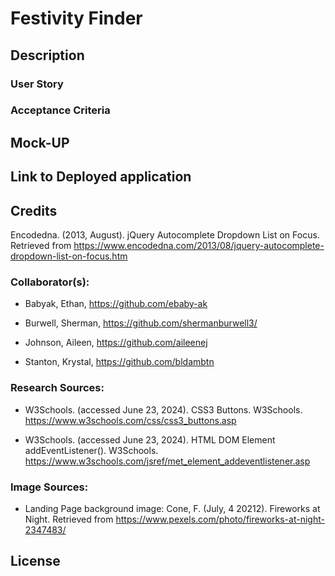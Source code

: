 # Festivity Finder

## Description

### User Story


### Acceptance Criteria


## Mock-UP

## Link to Deployed application

## Credits

Encodedna. (2013, August). jQuery Autocomplete Dropdown List on Focus. Retrieved from https://www.encodedna.com/2013/08/jquery-autocomplete-dropdown-list-on-focus.htm

### Collaborator(s):

*   Babyak, Ethan, https://github.com/ebaby-ak 

*   Burwell, Sherman, https://github.com/shermanburwell3/ 

*   Johnson, Aileen, https://github.com/aileenej 

*   Stanton, Krystal, https://github.com/bldambtn 

### Research Sources:

*   W3Schools. (accessed June 23, 2024). CSS3 Buttons. W3Schools. https://www.w3schools.com/css/css3_buttons.asp

*   W3Schools. (accessed June 23, 2024). HTML DOM Element addEventListener(). W3Schools. https://www.w3schools.com/jsref/met_element_addeventlistener.asp 


### Image Sources: 

*   Landing Page background image: Cone, F. (July, 4 20212). Fireworks at Night. Retrieved from https://www.pexels.com/photo/fireworks-at-night-2347483/



## License